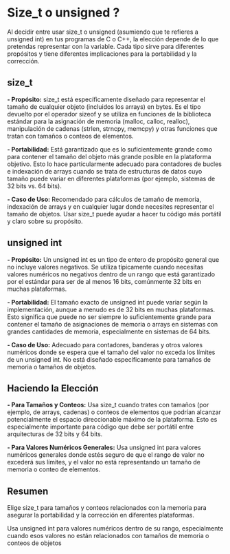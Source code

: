 # Size_t o unsigned ?


Al decidir entre usar size_t o unsigned (asumiendo que te refieres a unsigned int) en tus programas de C o C++, la elección depende de lo que pretendas representar con la variable. Cada tipo sirve para diferentes propósitos y tiene diferentes implicaciones para la portabilidad y la corrección.

## size_t

**- Propósito:** size_t está específicamente diseñado para representar el tamaño de cualquier objeto (incluidos los arrays) en bytes. Es el tipo devuelto por el operador sizeof y se utiliza en funciones de la biblioteca estándar para la asignación de memoria (malloc, calloc, realloc), manipulación de cadenas (strlen, strncpy, memcpy) y otras funciones que tratan con tamaños o conteos de elementos.

**- Portabilidad:** Está garantizado que es lo suficientemente grande como para contener el tamaño del objeto más grande posible en la plataforma objetivo. Esto lo hace particularmente adecuado para contadores de bucles e indexación de arrays cuando se trata de estructuras de datos cuyo tamaño puede variar en diferentes plataformas (por ejemplo, sistemas de 32 bits vs. 64 bits).

**- Caso de Uso:** Recomendado para cálculos de tamaño de memoria, indexación de arrays y en cualquier lugar donde necesites representar el tamaño de objetos. Usar size_t puede ayudar a hacer tu código más portátil y claro sobre su propósito.

## unsigned int

**- Propósito:** Un unsigned int es un tipo de entero de propósito general que no incluye valores negativos. Se utiliza típicamente cuando necesitas valores numéricos no negativos dentro de un rango que está garantizado por el estándar para ser de al menos 16 bits, comúnmente 32 bits en muchas plataformas.

**- Portabilidad:** El tamaño exacto de unsigned int puede variar según la implementación, aunque a menudo es de 32 bits en muchas plataformas. Esto significa que puede no ser siempre lo suficientemente grande para contener el tamaño de asignaciones de memoria o arrays en sistemas con grandes cantidades de memoria, 
especialmente en sistemas de 64 bits.

**- Caso de Uso:** Adecuado para contadores, banderas y otros valores numéricos donde se espera que el tamaño del valor no exceda los límites de un unsigned int. No está diseñado específicamente para tamaños de memoria o tamaños de objetos.

## Haciendo la Elección
**- Para Tamaños y Conteos:** Usa size_t cuando trates con tamaños (por ejemplo, de arrays, cadenas) o conteos de elementos que podrían alcanzar potencialmente el espacio direccionable máximo de la plataforma. Esto es especialmente importante para código que debe ser portátil entre arquitecturas de 32 bits y 64 bits.

**- Para Valores Numéricos Generales:** Usa unsigned int para valores numéricos generales donde estés seguro de que el rango de valor no excederá sus límites, y el valor no está representando un tamaño de memoria o conteo de elementos.

## Resumen

Elige size_t para tamaños y conteos relacionados con la memoria para asegurar la portabilidad y la corrección en diferentes plataformas.

Usa unsigned int para valores numéricos dentro de su rango, especialmente cuando esos valores no están relacionados con tamaños de memoria o conteos de objetos
